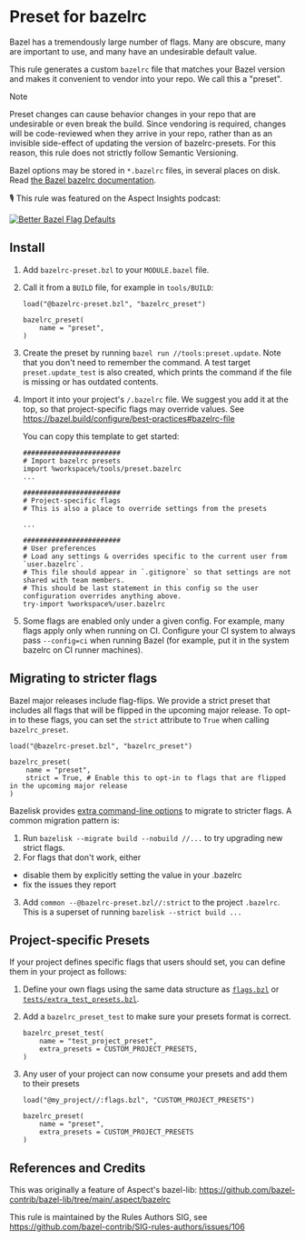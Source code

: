 # Preset for bazelrc

Bazel has a tremendously large number of flags.
Many are obscure, many are important to use, and many have an undesirable default value.

This rule generates a custom `bazelrc` file that matches your Bazel version and makes it convenient to vendor into your repo.
We call this a "preset".

> [!NOTE]
> Preset changes can cause behavior changes in your repo that are undesirable or even break the build.
> Since vendoring is required, changes will be code-reviewed when they arrive in your repo, rather than as an invisible side-effect of updating the version of bazelrc-presets.
> For this reason, this rule does not strictly follow Semantic Versioning.

Bazel options may be stored in `*.bazelrc` files, in several places on disk.
Read [the Bazel bazelrc documentation](https://bazel.build/run/bazelrc).

🎙️ This rule was featured on the Aspect Insights podcast:

[![Better Bazel Flag Defaults](https://img.youtube.com/vi/-iLgTR1J47g/0.jpg)](https://www.youtube.com/watch?v=-iLgTR1J47g&list=PLLU28e_DRwdtpojOqWM5UeFyxad7m9gCF&index=1)

## Install

1. Add `bazelrc-preset.bzl` to your `MODULE.bazel` file.
2. Call it from a `BUILD` file, for example in `tools/BUILD`:

    ```starlark
    load("@bazelrc-preset.bzl", "bazelrc_preset")

    bazelrc_preset(
        name = "preset",
    )
    ```

3. Create the preset by running `bazel run //tools:preset.update`.
Note that you don't need to remember the command.
A test target `preset.update_test` is also created, which prints the command if the file is missing or has outdated contents.

4. Import it into your project's `/.bazelrc` file.
We suggest you add it at the top, so that project-specific flags may override values.
See https://bazel.build/configure/best-practices#bazelrc-file

    You can copy this template to get started:

    ```
    ########################
    # Import bazelrc presets
    import %workspace%/tools/preset.bazelrc
    ...

    ########################
    # Project-specific flags
    # This is also a place to override settings from the presets

    ...

    ########################
    # User preferences
    # Load any settings & overrides specific to the current user from `user.bazelrc`.
    # This file should appear in `.gitignore` so that settings are not shared with team members.
    # This should be last statement in this config so the user configuration overrides anything above.
    try-import %workspace%/user.bazelrc
    ```

5. Some flags are enabled only under a given config.
   For example, many flags apply only when running on CI.
   Configure your CI system to always pass `--config=ci` when running Bazel (for example, put it in the system bazelrc on CI runner machines).

## Migrating to stricter flags

Bazel major releases include flag-flips.
We provide a strict preset that includes all flags that will be flipped in the upcoming major release.
To opt-in to these flags, you can set the `strict` attribute to `True` when calling `bazelrc_preset`.

```starlark
load("@bazelrc-preset.bzl", "bazelrc_preset")

bazelrc_preset(
    name = "preset",
    strict = True, # Enable this to opt-in to flags that are flipped in the upcoming major release
)
```

Bazelisk provides [extra command-line options](https://github.com/bazelbuild/bazelisk?tab=readme-ov-file#other-features) to migrate to stricter flags.
A common migration pattern is:

1. Run `bazelisk --migrate build --nobuild //...` to try upgrading new strict flags.
2. For flags that don't work, either
  - disable them by explicitly setting the value in your .bazelrc
  - fix the issues they report
3. Add `common --@bazelrc-preset.bzl//:strict` to the project `.bazelrc`. This is a superset of running `bazelisk --strict build ...`

## Project-specific Presets

If your project defines specific flags that users should set, you can define them in your project as follows:

1. Define your own flags using the same data structure as [`flags.bzl`](flags.bzl) or [`tests/extra_test_presets.bzl`](tests/extra_test_presets.bzl).
2. Add a `bazelrc_preset_test` to make sure your presets format is correct.

    ```starlark
    bazelrc_preset_test(
        name = "test_project_preset",
        extra_presets = CUSTOM_PROJECT_PRESETS,
    )
    ```

3. Any user of your project can now consume your presets and add them to their presets

    ```starlark
    load("@my_project//:flags.bzl", "CUSTOM_PROJECT_PRESETS")

    bazelrc_preset(
        name = "preset",
        extra_presets = CUSTOM_PROJECT_PRESETS
    )
    ```

## References and Credits

This was originally a feature of Aspect's bazel-lib:
https://github.com/bazel-contrib/bazel-lib/tree/main/.aspect/bazelrc

This rule is maintained by the Rules Authors SIG, see https://github.com/bazel-contrib/SIG-rules-authors/issues/106
